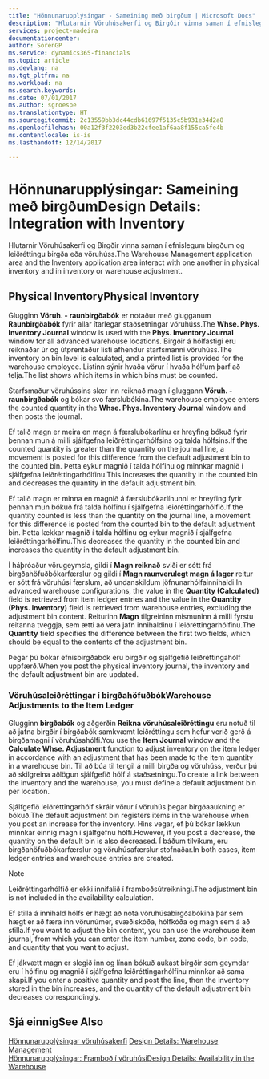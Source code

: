 ```yaml
---
title: "Hönnunarupplýsingar - Sameining með birgðum | Microsoft Docs"
description: "Hlutarnir Vöruhúsakerfi og Birgðir vinna saman í efnislegum birgðum og leiðréttingu birgða eða vöruhúss."
services: project-madeira
documentationcenter: 
author: SorenGP
ms.service: dynamics365-financials
ms.topic: article
ms.devlang: na
ms.tgt_pltfrm: na
ms.workload: na
ms.search.keywords: 
ms.date: 07/01/2017
ms.author: sgroespe
ms.translationtype: HT
ms.sourcegitcommit: 2c13559bb3dc44cdb61697f5135c5b931e34d2a8
ms.openlocfilehash: 00a12f3f2203ed3b22cfee1af6aa8f155ca5fe4b
ms.contentlocale: is-is
ms.lasthandoff: 12/14/2017

---
```

# <a name="design-details-integration-with-inventory"></a><span data-ttu-id="205ef-103">Hönnunarupplýsingar: Sameining með birgðum</span><span class="sxs-lookup"><span data-stu-id="205ef-103">Design Details: Integration with Inventory</span></span>
<span data-ttu-id="205ef-104">Hlutarnir Vöruhúsakerfi og Birgðir vinna saman í efnislegum birgðum og leiðréttingu birgða eða vöruhúss.</span><span class="sxs-lookup"><span data-stu-id="205ef-104">The Warehouse Management application area and the Inventory application area interact with one another in physical inventory and in inventory or warehouse adjustment.</span></span>  
  
## <a name="physical-inventory"></a><span data-ttu-id="205ef-105">Physical Inventory</span><span class="sxs-lookup"><span data-stu-id="205ef-105">Physical Inventory</span></span>  
 <span data-ttu-id="205ef-106">Glugginn **Vöruh. - raunbirgðabók** er notaður með glugganum **Raunbirgðabók** fyrir allar ítarlegar staðsetningar vöruhúss.</span><span class="sxs-lookup"><span data-stu-id="205ef-106">The **Whse. Phys. Inventory Journal** window is used with the **Phys. Inventory Journal** window for all advanced warehouse locations.</span></span> <span data-ttu-id="205ef-107">Birgðir á hólfastigi eru reiknaðar úr og útprentaður listi afhendur starfsmanni vöruhúss.</span><span class="sxs-lookup"><span data-stu-id="205ef-107">The inventory on bin level is calculated, and a printed list is provided for the warehouse employee.</span></span> <span data-ttu-id="205ef-108">Listinn sýnir hvaða vörur í hvaða hólfum þarf að telja.</span><span class="sxs-lookup"><span data-stu-id="205ef-108">The list shows which items in which bins must be counted.</span></span>  
  
 <span data-ttu-id="205ef-109">Starfsmaður vöruhússins slær inn reiknað magn í gluggann **Vöruh. - raunbirgðabók** og bókar svo færslubókina.</span><span class="sxs-lookup"><span data-stu-id="205ef-109">The warehouse employee enters the counted quantity in the **Whse. Phys. Inventory Journal** window and then posts the journal.</span></span>  
  
 <span data-ttu-id="205ef-110">Ef talið magn er meira en magn á færslubókarlínu er hreyfing bókuð fyrir þennan mun á milli sjálfgefna leiðréttingarhólfsins og talda hólfsins.</span><span class="sxs-lookup"><span data-stu-id="205ef-110">If the counted quantity is greater than the quantity on the journal line, a movement is posted for this difference from the default adjustment bin to the counted bin.</span></span> <span data-ttu-id="205ef-111">Þetta eykur magnið í talda hólfinu og minnkar magnið í sjálfgefna leiðréttingarhólfinu.</span><span class="sxs-lookup"><span data-stu-id="205ef-111">This increases the quantity in the counted bin and decreases the quantity in the default adjustment bin.</span></span>  
  
 <span data-ttu-id="205ef-112">Ef talið magn er minna en magnið á færslubókarlínunni er hreyfing fyrir þennan mun bókuð frá talda hólfinu í sjálfgefna leiðréttingarhólfið.</span><span class="sxs-lookup"><span data-stu-id="205ef-112">If the quantity counted is less than the quantity on the journal line, a movement for this difference is posted from the counted bin to the default adjustment bin.</span></span> <span data-ttu-id="205ef-113">Þetta lækkar magnið í talda hólfinu og eykur magnið í sjálfgefna leiðréttingarhólfinu.</span><span class="sxs-lookup"><span data-stu-id="205ef-113">This decreases the quantity in the counted bin and increases the quantity in the default adjustment bin.</span></span>  
  
 <span data-ttu-id="205ef-114">Í háþróaður vörugeymsla, gildi í **Magn reiknað** sviði er sótt frá birgðahöfuðbókarfærslur og gildi í **Magn raunverulegt magn á lager** reitur er sótt frá vöruhúsi færslum, að undanskildum jöfnunarhólfainnihaldi.</span><span class="sxs-lookup"><span data-stu-id="205ef-114">In advanced warehouse configurations, the value in the **Quantity (Calculated)** field is retrieved from item ledger entries and the value in the **Quantity (Phys. Inventory)** field is retrieved from warehouse entries, excluding the adjustment bin content.</span></span> <span data-ttu-id="205ef-115">Reiturinn **Magn** tilgreininn mismuninn á milli fyrstu reitanna tveggja, sem ætti að vera jafn innihaldinu í leiðréttingarhólfinu.</span><span class="sxs-lookup"><span data-stu-id="205ef-115">The **Quantity** field specifies the difference between the first two fields, which should be equal to the contents of the adjustment bin.</span></span>  
  
 <span data-ttu-id="205ef-116">Þegar þú bókar efnisbirgðabók eru birgðir og sjálfgefið leiðréttingahólf uppfærð.</span><span class="sxs-lookup"><span data-stu-id="205ef-116">When you post the physical inventory journal, the inventory and the default adjustment bin are updated.</span></span>  
  
### <a name="warehouse-adjustments-to-the-item-ledger"></a><span data-ttu-id="205ef-117">Vöruhúsaleiðréttingar í birgðahöfuðbók</span><span class="sxs-lookup"><span data-stu-id="205ef-117">Warehouse Adjustments to the Item Ledger</span></span>  
 <span data-ttu-id="205ef-118">Glugginn **birgðabók** og aðgerðin **Reikna vöruhúsaleiðréttingu** eru notuð til að jafna birgðir í birgðabók samkvæmt leiðréttingu sem hefur verið gerð á birgðamagni í vöruhúsahólfi.</span><span class="sxs-lookup"><span data-stu-id="205ef-118">You use the **Item Journal** window and the **Calculate Whse. Adjustment** function to adjust inventory on the item ledger in accordance with an adjustment that has been made to the item quantity in a warehouse bin.</span></span> <span data-ttu-id="205ef-119">Til að búa til tengil á milli birgða og vöruhúss, verður þú að skilgreina aðlögun sjálfgefið hólf á staðsetningu.</span><span class="sxs-lookup"><span data-stu-id="205ef-119">To create a link between the inventory and the warehouse, you must define a default adjustment bin per location.</span></span>  
  
 <span data-ttu-id="205ef-120">Sjálfgefið leiðréttingarhólf skráir vörur í vöruhús þegar birgðaaukning er bókuð.</span><span class="sxs-lookup"><span data-stu-id="205ef-120">The default adjustment bin registers items in the warehouse when you post an increase for the inventory.</span></span> <span data-ttu-id="205ef-121">Hins vegar, ef þú bókar lækkun minnkar einnig magn í sjálfgefnu hólfi.</span><span class="sxs-lookup"><span data-stu-id="205ef-121">However, if you post a decrease, the quantity on the default bin is also decreased.</span></span> <span data-ttu-id="205ef-122">Í báðum tilvikum, eru birgðahöfuðbókarfærslur og vöruhúsafærslur stofnaðar.</span><span class="sxs-lookup"><span data-stu-id="205ef-122">In both cases, item ledger entries and warehouse entries are created.</span></span>  
  
> [!NOTE]  
>  <span data-ttu-id="205ef-123">Leiðréttingarhólfið er ekki innifalið í framboðsútreikningi.</span><span class="sxs-lookup"><span data-stu-id="205ef-123">The adjustment bin is not included in the availability calculation.</span></span>  
  
 <span data-ttu-id="205ef-124">Ef stilla á innihald hólfs er hægt að nota vöruhúsabirgðabókina þar sem hægt er að færa inn vörunúmer, svæðiskóða, hólfkóða og magn sem á að stilla.</span><span class="sxs-lookup"><span data-stu-id="205ef-124">If you want to adjust the bin content, you can use the warehouse item journal, from which you can enter the item number, zone code, bin code, and quantity that you want to adjust.</span></span>  
  
 <span data-ttu-id="205ef-125">Ef jákvætt magn er slegið inn og línan bókuð aukast birgðir sem geymdar eru í hólfinu og magnið í sjálfgefna leiðréttingarhólfinu minnkar að sama skapi.</span><span class="sxs-lookup"><span data-stu-id="205ef-125">If you enter a positive quantity and post the line, then the inventory stored in the bin increases, and the quantity of the default adjustment bin decreases correspondingly.</span></span>  
  
## <a name="see-also"></a><span data-ttu-id="205ef-126">Sjá einnig</span><span class="sxs-lookup"><span data-stu-id="205ef-126">See Also</span></span>  
 <span data-ttu-id="205ef-127">[Hönnunarupplýsingar vöruhúsakerfi](design-details-warehouse-management.md) </span><span class="sxs-lookup"><span data-stu-id="205ef-127">[Design Details: Warehouse Management](design-details-warehouse-management.md) </span></span>  
 [<span data-ttu-id="205ef-128">Hönnunarupplýsingar: Framboð í vöruhúsi</span><span class="sxs-lookup"><span data-stu-id="205ef-128">Design Details: Availability in the Warehouse</span></span>](design-details-availability-in-the-warehouse.md)
